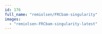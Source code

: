 ```yaml
---
id: 176
full_name: "remiolsen/FRCbam-singularity"
images: 
  - "remiolsen-FRCbam-singularity-latest"
---
```

